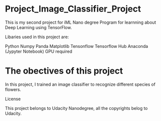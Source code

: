 # Project_Image_Classifier_Project
This is my second project for iML Nano degree Program for learnning about Deep Learning using TensorFlow.

Libaries used in this project are:

Python
Numpy
Panda
Matplotlib
Tensonflow
Tensorflow Hub
Anaconda (Jypyter Notebook)
GPU required

# The obectives of this project 
In this project, I trained an image classifier to recognize different species of flowers. 

License

This project belongs to Udacity Nanodegree, all the copyrights belog to Udacity.
